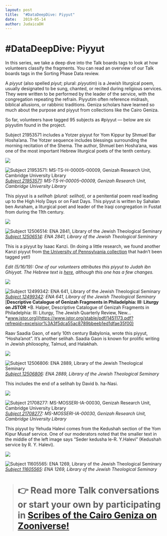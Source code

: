 ```yaml
---
layout: post
title:  "#DataDeepDive: Piyyut"
date:   2019-05-14
author: JudaicaDH
---
```

# #DataDeepDive: Piyyut

In this series, we take a deep dive into the Talk boards tags to look at how volunteers classify the fragments. You can read an overview of our Talk boards tags in the Sorting Phase Data review.

A *piyyut* (also spelled *piyut*; plural: *piyyutim*) is a Jewish liturgical poem, usually designated to be sung, chanted, or recited during religious services. They were written to be performed by the leader of the service, with the congregation repeating the refrain. Piyyutim often reference midrash, biblical allusions, or rabbinic traditions. Geniza scholars have learned so much about the purpose and piyyut from collections like the Cairo Geniza.

So far, volunteers have tagged 95 subjects as #piyyut — below are six piyyutim found in the project.

Subject 21953571 includes a Yotzer piyyut for Yom Kippur by Shmuel Bar Hosha’ana. The Yotzer sequence includes blessings surrounding the morning recitation of the Shema. The author, Shmuel ben Hosha’ana, was one of the most important Hebrew liturgical poets of the tenth century.

![](https://cdn-images-1.medium.com/max/2198/1*MEZFP-k-XzU-6AKCpb3Clg.jpeg)

![[Subject 21953571](https://www.zooniverse.org/projects/judaicadh/scribes-of-the-cairo-geniza/talk/subjects/21953571): MS-TS-H-00005–00009, Genizah Research Unit, Cambridge University Library](https://cdn-images-1.medium.com/max/2194/1*hoKvwRAIYz2_fB2qXTnE0w.jpeg)*[Subject 21953571](https://www.zooniverse.org/projects/judaicadh/scribes-of-the-cairo-geniza/talk/subjects/21953571): MS-TS-H-00005–00009, Genizah Research Unit, Cambridge University Library*

This piyyut is a *selihah *(plural:* selihot)*, or a penitential poem read leading up to the High Holy Days or on Fast Days. This piyyut is written by Sahalan ben Avraham, a liturgical poet and leader of the Iraqi congregation in Fustat from during the 11th century.

![](https://cdn-images-1.medium.com/max/4000/1*tUktsxHuVxBwPxH1FMWatQ.jpeg)

![[Subject 12506514](https://www.zooniverse.org/projects/judaicadh/scribes-of-the-cairo-geniza/talk/subjects/12506514): ENA 2841, Library of the Jewish Theological Seminary](https://cdn-images-1.medium.com/max/4000/1*gTioNE1oH7Xt4kwDk5qWGg.jpeg)*[Subject 12506514](https://www.zooniverse.org/projects/judaicadh/scribes-of-the-cairo-geniza/talk/subjects/12506514): ENA 2841, Library of the Jewish Theological Seminary*

This is a piyyut by Isaac Kanzi. (In doing a little research, we found another Kanzi piyyut from [the University of Pennsylvania collection](https://www.zooniverse.org/projects/judaicadh/scribes-of-the-cairo-geniza/talk/subjects/11584108) that hadn’t been tagged yet!)

*Edit (5/16/19): One of our volunteers attributes this piyyut to Judah ibn Ghiyyat. The Hebrew text is [here](http://maagarim.hebrew-academy.org.il/Pages/PMain.aspx?mishibbur=252005), although this one has a few changes.*

![](https://cdn-images-1.medium.com/max/4000/1*p3ke2-BpseuRXFo7cy8YvA.jpeg)

![[Subject 12499342](https://www.zooniverse.org/projects/judaicadh/scribes-of-the-cairo-geniza/talk/subjects/12499342): ENA 641, Library of the Jewish Theological Seminary](https://cdn-images-1.medium.com/max/4000/1*ilgwnyoZ4N_wAnZHU5B-og.jpeg)*[Subject 12499342](https://www.zooniverse.org/projects/judaicadh/scribes-of-the-cairo-geniza/talk/subjects/12499342): ENA 641, Library of the Jewish Theological Seminary*
[**Descriptive Catalogue of Genizah Fragments in Philadelphia: III: Liturgy on JSTOR**
*B. Halper, Descriptive Catalogue of Genizah Fragments in Philadelphia: III: Liturgy, The Jewish Quarterly Review, New…*www.jstor.org](https://www.jstor.org/stable/pdf/1451173.pdf?refreqid=excelsior%3A3f5dca55ac8789bbeeb1ed1dfae35f00)

Raav Saadia Gaon, of early 10th century Babylonia, wrote this piyyut, “Hosha’anot”. It’s another selihah. Saadia Gaon is known for prolific writing in Jewish philosophy, Talmud, and Halakhah.

![](https://cdn-images-1.medium.com/max/4000/1*M10VJWkgegTum9_teK728A.jpeg)

![[Subject 12506806](https://www.zooniverse.org/projects/judaicadh/scribes-of-the-cairo-geniza/talk/subjects/12506806): ENA 2889, Library of the Jewish Theological Seminary](https://cdn-images-1.medium.com/max/4000/1*lweSmywahaw1uaulkq17ug.jpeg)*[Subject 12506806](https://www.zooniverse.org/projects/judaicadh/scribes-of-the-cairo-geniza/talk/subjects/12506806): ENA 2889, Library of the Jewish Theological Seminary*

This includes the end of a selihah by David b. ha-Nasi.

![](https://cdn-images-1.medium.com/max/2000/1*XL3281m7aIvr4qN-tcqP1Q.jpeg)

![[Subject 21708277](https://www.zooniverse.org/projects/judaicadh/scribes-of-the-cairo-geniza/talk/subjects/21708277): MS-MOSSERI-IA-00030, Genizah Research Unit, Cambridge University Library](https://cdn-images-1.medium.com/max/2000/1*M1GjDmp6lskKZyHkCKFr7w.jpeg)*[Subject 21708277](https://www.zooniverse.org/projects/judaicadh/scribes-of-the-cairo-geniza/talk/subjects/21708277): MS-MOSSERI-IA-00030, Genizah Research Unit, Cambridge University Library*

This piyyut by Yehuda Halevi comes from the Kedushah section of the Yom Kipur Musaf service. One of our moderators noted that the smaller text in the middle of the left image says “Seder kedusha le-R. Y.Halevi” (Kedushah service by R. Y. Halevi).

![](https://cdn-images-1.medium.com/max/4984/1*iNsLx0ibwB2UZEUYiqXhaQ.jpeg)

![[Subject 11605565](https://www.zooniverse.org/projects/judaicadh/scribes-of-the-cairo-geniza/talk/subjects/11605565): ENA 1269, Library of the Jewish Theological Seminary](https://cdn-images-1.medium.com/max/4984/1*haaRRv_5Zg_YrZACDxetJw.jpeg)*[Subject 11605565](https://www.zooniverse.org/projects/judaicadh/scribes-of-the-cairo-geniza/talk/subjects/11605565): ENA 1269, Library of the Jewish Theological Seminary*
> # 👉 Read more Talk conversations or start your own by participating in [Scribes of the Cairo Geniza on Zooniverse!](http://scribesofthecairogeniza.org)
